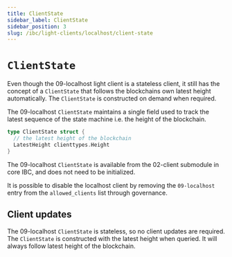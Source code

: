 ```yaml
---
title: ClientState
sidebar_label: ClientState
sidebar_position: 3
slug: /ibc/light-clients/localhost/client-state
---
```



# `ClientState`

Even though the 09-localhost light client is a stateless client, it still has the concept of a `ClientState` that follows the
blockchains own latest height automatically. The `ClientState` is constructed on demand when required.

The 09-localhost `ClientState` maintains a single field used to track the latest sequence of the state machine i.e. the height of the blockchain.

```go
type ClientState struct {
  // the latest height of the blockchain
  LatestHeight clienttypes.Height
}
```

The 09-localhost `ClientState` is available from the 02-client submodule in core IBC, and does not need to be initialized.

It is possible to disable the localhost client by removing the `09-localhost` entry from the `allowed_clients` list through governance.

## Client updates

The 09-localhost `ClientState` is stateless, so no client updates are required. The `ClientState` is constructed with the latest height when queried.
It will always follow latest height of the blockchain.

